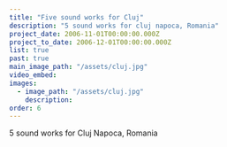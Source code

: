 ```yaml
---
title: "Five sound works for Cluj"
description: "5 sound works for cluj napoca, Romania"
project_date: 2006-11-01T00:00:00.000Z
project_to_date: 2006-12-01T00:00:00.000Z
list: true
past: true
main_image_path: "/assets/cluj.jpg"
video_embed: 
images:
  - image_path: "/assets/cluj.jpg"
    description:
order: 6
---
```

5 sound works for Cluj Napoca, Romania
